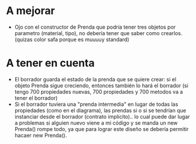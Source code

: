 # A mejorar
- Ojo con el constructor de Prenda que podría tener tres objetos por parametro (material, tipo), no debería tener que saber como crearlos. (quizas color safa porque es muuuuy standard)

# A tener en cuenta
- El borrador guarda el estado de la prenda que se quiere crear: si el objeto Prenda sigue creciendo, entonces también lo hará el borrador (si tengo 700 propiedades nuevas, 700 propiedades y 700 metodos va a tener el borrador)
- Si el borrador tuviera una "prenda intermedia" en lugar de todas las propiedades (como en el diagrama), las prendas si o si se tendrían que instanciar desde el borrador (contrato implicito).. lo cual puede dar lugar a problemas si alguien nuevo viene a mi código y se manda un new Prenda() rompe todo, ya que para lograr este diseño se debería permitir hacaer new Prenda().